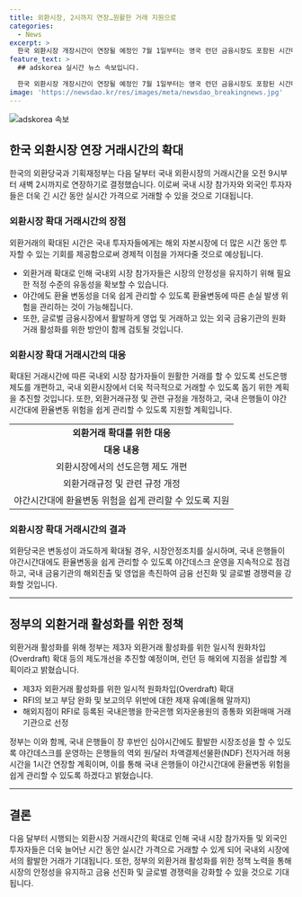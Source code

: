 ```yaml
---
title: 외환시장, 2시까지 연장…원활한 거래 지원으로
categories:
  - News
excerpt: >
  한국 외환시장 개장시간이 연장될 예정인 7월 1일부터는 영국 런던 금융시장도 포함된 시간대로 확장된다. 이로써 외환거래시간이 연장되면서 외국인투자자들은 야간에도 거래가 가능해지며, 국내 기업들은 실시간 환율로 외환시장에 높은 경쟁력을 유지할 수 있게 된다. 정부는 거래 활성화 및 시장안정을 위해 다양한 지원책을 추진하고 있는데, 이에 대한 구체적인 계획과 방안이 소개된다. 이를 통해 국내 외환시장은 선진화되고 글로벌시장에서의 경쟁력을 강화할 것으로 예상된다.
feature_text: >
  ## adskorea 실시간 뉴스 속보입니다.

  한국 외환시장 개장시간이 연장될 예정인 7월 1일부터는 영국 런던 금융시장도 포함된 시간대로 확장된다. 이로써 외환거래시간이 연장되면서 외국인투자자들은 야간에도 거래가 가능해지며, 국내 기업들은 실시간 환율로 외환시장에 높은 경쟁력을 유지할 수 있게 된다. 정부는 거래 활성화 및 시장안정을 위해 다양한 지원책을 추진하고 있는데, 이에 대한 구체적인 계획과 방안이 소개된다. 이를 통해 국내 외환시장은 선진화되고 글로벌시장에서의 경쟁력을 강화할 것으로 예상된다.
image: 'https://newsdao.kr/res/images/meta/newsdao_breakingnews.jpg'
---
```


<p><img src="https://newsdao.kr/res/images/meta/newsdao_breakingnews.jpg" alt="adskorea 속보" /></p>

<h2 data-ke-size="size26">한국 외환시장 연장 거래시간의 확대</h2>

<p data-ke-size="size16">한국의 외환당국과 기획재정부는 다음 달부터 국내 외환시장의 거래시간을 오전 9시부터 새벽 2시까지로 연장하기로 결정했습니다. 이로써 국내 시장 참가자와 외국인 투자자들은 더욱 긴 시간 동안 실시간 가격으로 거래할 수 있을 것으로 기대됩니다.</p>

<h3>외환시장 확대 거래시간의 장점</h3>

<p data-ke-size="size16">외환거래의 확대된 시간은 국내 투자자들에게는 해외 자본시장에 더 많은 시간 동안 투자할 수 있는 기회를 제공함으로써 경제적 이점을 가져다줄 것으로 예상됩니다.</p>

<ul>
  <li>외환거래 확대로 인해 국내외 시장 참가자들은 시장의 안정성을 유지하기 위해 필요한 적정 수준의 유동성을 확보할 수 있습니다.</li>
  <li>야간에도 환율 변동성을 더욱 쉽게 관리할 수 있도록 환율변동에 따른 손실 발생 위험을 관리하는 것이 가능해집니다.</li>
  <li>또한, 글로벌 금융시장에서 활발하게 영업 및 거래하고 있는 외국 금융기관의 원화 거래 활성화를 위한 방안이 함께 검토될 것입니다.</li>
</ul>

<h3>외환시장 확대 거래시간의 대응</h3>

<p data-ke-size="size16">확대된 거래시간에 따른 국내외 시장 참가자들이 원활한 거래를 할 수 있도록 선도은행 제도를 개편하고, 국내 외환시장에서 더욱 적극적으로 거래할 수 있도록 돕기 위한 계획을 추진할 것입니다. 또한, 외환거래규정 및 관련 규정을 개정하고, 국내 은행들이 야간시간대에 환율변동 위험을 쉽게 관리할 수 있도록 지원할 계획입니다.</p>

<table>
  <tr>
    <td style="text-align: center; height: 17px;"><b>외환거래 확대를 위한 대응</b></td>
  </tr>
  <tr>
    <td style="text-align: center; height: 17px;"><b>대응 내용</b></td>
  </tr>
  <tr>
    <td style="text-align: center; height: 17px;">외환시장에서의 선도은행 제도 개편</td>
  </tr>
  <tr>
    <td style="text-align: center; height: 17px;">외환거래규정 및 관련 규정 개정</td>
  </tr>
  <tr>
    <td style="text-align: center; height: 17px;">야간시간대에 환율변동 위험을 쉽게 관리할 수 있도록 지원</td>
  </tr>
</table>

<h3>외환시장 확대 거래시간의 결과</h3>

<p data-ke-size="size16">외환당국은 변동성이 과도하게 확대될 경우, 시장안정조치를 실시하며, 국내 은행들이 야간시간대에도 환율변동을 쉽게 관리할 수 있도록 야간데스크 운영을 지속적으로 점검하고, 국내 금융기관의 해외진출 및 영업을 촉진하여 금융 선진화 및 글로벌 경쟁력을 강화할 것입니다.</p>

<hr>

<h2 data-ke-size="size26">정부의 외환거래 활성화를 위한 정책</h2>

<p data-ke-size="size16">외환거래 활성화를 위해 정부는 제3자 외환거래 활성화를 위한 일시적 원화차입(Overdraft) 확대 등의 제도개선을 추진할 예정이며, 런던 등 해외에 지점을 설립할 계획이라고 밝혔습니다.</p>

<ul>
  <li>제3자 외환거래 활성화를 위한 일시적 원화차입(Overdraft) 확대</li>
  <li>RFI의 보고 부담 완화 및 보고의무 위반에 대한 제재 유예(올해 말까지)</li>
  <li>해외지점이 RFI로 등록된 국내은행을 한국은행 외자운용원의 종통화 외환매매 거래기관으로 선정</li>
</ul>

<p data-ke-size="size16">정부는 이와 함께, 국내 은행들이 장 후반인 심야시간에도 활발한 시장조성을 할 수 있도록 야간데스크를 운영하는 은행들의 역외 원/달러 차액결제선물환(NDF) 전자거래 허용 시간을 1시간 연장할 계획이며, 이를 통해 국내 은행들이 야간시간대에 환율변동 위험을 쉽게 관리할 수 있도록 하겠다고 밝혔습니다.</p>

<hr>

<h2 data-ke-size="size26">결론</h2>

<p data-ke-size="size16">다음 달부터 시행되는 외환시장 거래시간의 확대로 인해 국내 시장 참가자들 및 외국인 투자자들은 더욱 늘어난 시간 동안 실시간 가격으로 거래할 수 있게 되어 국내외 시장에서의 활발한 거래가 기대됩니다. 또한, 정부의 외환거래 활성화를 위한 정책 노력을 통해 시장의 안정성을 유지하고 금융 선진화 및 글로벌 경쟁력을 강화할 수 있을 것으로 기대됩니다.</p>

<p data-ke-size="size16">&nbsp;</p>

